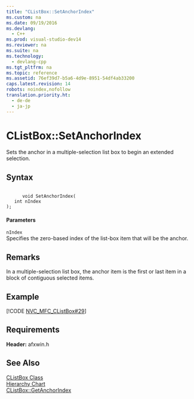 ```yaml
---
title: "CListBox::SetAnchorIndex"
ms.custom: na
ms.date: 09/19/2016
ms.devlang: 
  - C++
ms.prod: visual-studio-dev14
ms.reviewer: na
ms.suite: na
ms.technology: 
  - devlang-cpp
ms.tgt_pltfrm: na
ms.topic: reference
ms.assetid: 76ef39d7-b5a6-4d9e-8951-54df4ab33200
caps.latest.revision: 14
robots: noindex,nofollow
translation.priority.ht: 
  - de-de
  - ja-jp
---
```

# CListBox::SetAnchorIndex
Sets the anchor in a multiple-selection list box to begin an extended selection.  
  
## Syntax  
  
```  
  
      void SetAnchorIndex(  
   int nIndex   
);  
```  
  
#### Parameters  
 `nIndex`  
 Specifies the zero-based index of the list-box item that will be the anchor.  
  
## Remarks  
 In a multiple-selection list box, the anchor item is the first or last item in a block of contiguous selected items.  
  
## Example  
 [!CODE [NVC_MFC_CListBox#29](../CodeSnippet/VS_Snippets_Cpp/NVC_MFC_CListBox#29)]  
  
## Requirements  
 **Header:** afxwin.h  
  
## See Also  
 [CListBox Class](../vs140/CListBox-Class.md)   
 [Hierarchy Chart](../vs140/Hierarchy-Chart.md)   
 [CListBox::GetAnchorIndex](../vs140/CListBox--GetAnchorIndex.md)